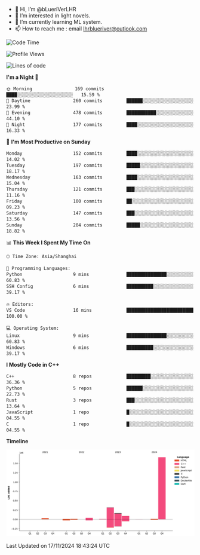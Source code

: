 - 👋 Hi, I’m @bLueriVerLHR
- 👀 I’m interested in light novels.
- 🌱 I’m currently learning ML system.
- 📫 How to reach me : email lhrblueriver@outlook.com

<!--START_SECTION:waka-->
![Code Time](http://img.shields.io/badge/Code%20Time-143%20hrs%2036%20mins-blue)

![Profile Views](http://img.shields.io/badge/Profile%20Views-0-blue)

![Lines of code](https://img.shields.io/badge/From%20Hello%20World%20I%27ve%20Written-2.3%20million%20lines%20of%20code-blue)

**I'm a Night 🦉** 

```text
🌞 Morning                169 commits         ████░░░░░░░░░░░░░░░░░░░░░   15.59 % 
🌆 Daytime                260 commits         ██████░░░░░░░░░░░░░░░░░░░   23.99 % 
🌃 Evening                478 commits         ███████████░░░░░░░░░░░░░░   44.10 % 
🌙 Night                  177 commits         ████░░░░░░░░░░░░░░░░░░░░░   16.33 % 
```
📅 **I'm Most Productive on Sunday** 

```text
Monday                   152 commits         ████░░░░░░░░░░░░░░░░░░░░░   14.02 % 
Tuesday                  197 commits         █████░░░░░░░░░░░░░░░░░░░░   18.17 % 
Wednesday                163 commits         ████░░░░░░░░░░░░░░░░░░░░░   15.04 % 
Thursday                 121 commits         ███░░░░░░░░░░░░░░░░░░░░░░   11.16 % 
Friday                   100 commits         ██░░░░░░░░░░░░░░░░░░░░░░░   09.23 % 
Saturday                 147 commits         ███░░░░░░░░░░░░░░░░░░░░░░   13.56 % 
Sunday                   204 commits         █████░░░░░░░░░░░░░░░░░░░░   18.82 % 
```


📊 **This Week I Spent My Time On** 

```text
🕑︎ Time Zone: Asia/Shanghai

💬 Programming Languages: 
Python                   9 mins              ███████████████░░░░░░░░░░   60.83 % 
SSH Config               6 mins              ██████████░░░░░░░░░░░░░░░   39.17 % 

🔥 Editors: 
VS Code                  16 mins             █████████████████████████   100.00 % 

💻 Operating System: 
Linux                    9 mins              ███████████████░░░░░░░░░░   60.83 % 
Windows                  6 mins              ██████████░░░░░░░░░░░░░░░   39.17 % 
```

**I Mostly Code in C++** 

```text
C++                      8 repos             █████████░░░░░░░░░░░░░░░░   36.36 % 
Python                   5 repos             ██████░░░░░░░░░░░░░░░░░░░   22.73 % 
Rust                     3 repos             ███░░░░░░░░░░░░░░░░░░░░░░   13.64 % 
JavaScript               1 repo              █░░░░░░░░░░░░░░░░░░░░░░░░   04.55 % 
C                        1 repo              █░░░░░░░░░░░░░░░░░░░░░░░░   04.55 % 
```



**Timeline**

![Lines of Code chart](https://raw.githubusercontent.com/bLueriVerLHR/bLueriVerLHR/main/assets/bar_graph.png)


 Last Updated on 17/11/2024 18:43:24 UTC
<!--END_SECTION:waka-->
